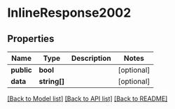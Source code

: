 # InlineResponse2002

## Properties
Name | Type | Description | Notes
------------ | ------------- | ------------- | -------------
**public** | **bool** |  | [optional] 
**data** | **string[]** |  | [optional] 

[[Back to Model list]](../../README.md#documentation-for-models) [[Back to API list]](../../README.md#documentation-for-api-endpoints) [[Back to README]](../../README.md)

